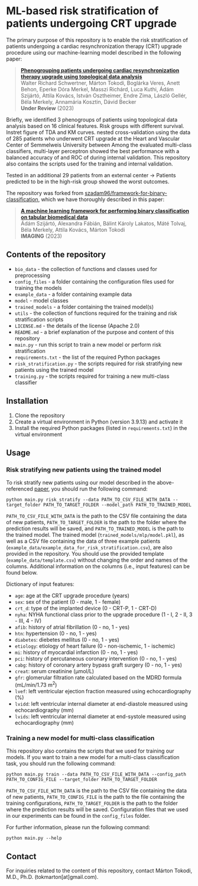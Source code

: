 # ML-based risk stratification of patients undergoing CRT upgrade


The primary purpose of this repository is to enable the risk stratification of patients undergoing a cardiac resynchronization therapy (CRT) upgrade procedure using our machine-learning model described in the following paper:

> [**Phenogrouping patients undergoing cardiac resynchronization therapy upgrade using topological data analysis**](https://www.nature.com/srep/)<br/>
  Walter Richard Schwertner, Márton Tokodi, Boglárka Veres, Anett Behon, Eperke Dóra Merkel, Masszi Richárd, Luca Kuthi, Ádám Szijártó, Attila Kovács, István Osztheimer, Endre Zima, László Gellér, Béla Merkely, Annamária Kosztin, Dávid Becker<br/>
  <b>Under Review</b> (2023)

Briefly, we identified 3 phenogroups of patients using topological data analysis based on 16 clinical features. Risk groups with different survival.
Instret figure of TDA and KM curves.
nested cross-validation
using the data of 285 patients who underwent CRT upgrade at the Heart and Vascular Center of Semmelweis University between
Among the evaluated multi-class classifiers, multi-layer perceptron showed the best performance with a balanced accuracy of and ROC of during internal validation.
This repository also contains the scripts used for the training and internal validation.

Tested in an additional 29 patients from an external center -> Patients predicted to be in the high-risk group showed the worst outcomes.

The repository was forked from [szadam96/framework-for-binary-classification](https://github.com/szadam96/framework-for-binary-classification), which we have thoroughly described in this paper:
> [**A machine learning framework for performing binary classification on tabular biomedical data**](https://doi.org/10.1556/1647.2023.00109)<br/>
  Ádám Szijártó, Alexandra Fábián, Bálint Károly Lakatos, Máté Tolvaj, Béla Merkely, Attila Kovács, Márton Tokodi<br/>
  <b>IMAGING</b> (2023)

## Contents of the repository


  - `bio_data` - the collection of functions and classes used for preprocessing
  - `config_files` - a folder containing the configuration files used for training the models
  - `example_data` - a folder containing example data
  - `model` - model classes
  - `trained_models` - a folder containing the trained model(s)
  - `utils` - the collection of functions required for the training and risk stratification scripts
  - `LICENSE.md` - the details of the license (Apache 2.0)
  - `README.md` - a brief explanation of the purpose and content of this repository
  - `main.py` - run this script to train a new model or perform risk stratification
  - `requirements.txt` - the list of the required Python packages
  - `risk_stratification.py` - the scripts required for risk stratifying new patients using the trained model
  - `training.py` - the scripts required for training a new multi-class classifier

## Installation


  1) Clone the repository
  2) Create a virtual environment in Python (version 3.9.13) and activate it
  3) Install the required Python packages (listed in `requirements.txt`) in the virtual environment

## Usage


### Risk stratifying new patients using the trained model

To risk stratify new patients using our model described in the above-referenced [paper](https://www.nature.com/srep/), you should run the following command:

```
python main.py risk_stratify --data PATH_TO_CSV_FILE_WITH_DATA --target_folder PATH_TO_TARGET_FOLDER --model_path PATH_TO_TRAINED_MODEL
```

```PATH_TO_CSV_FILE_WITH_DATA``` is the path to the CSV file containing the data of new patients, ```PATH_TO_TARGET_FOLDER``` is the path to the folder where the prediction results will be saved, and ```PATH_TO_TRAINED_MODEL``` is the path to the trained model. The trained model (`trained_models/mlp/model.pkl`), as well as a CSV file containing the data of three example patients (`example_data/example_data_for_risk_stratification.csv`), are also provided in the repository. You should use the provided template (`example_data/template.csv`) without changing the order and names of the columns. Additional information on the columns (i.e., input features) can be found below.

Dictionary of input features:
  - `age`: age at the CRT upgrade procedure (years)
  - `sex`: sex of the patient (0 - male, 1 - female)
  - `crt_d`: type of the implanted device (0 - CRT-P, 1 - CRT-D)
  - `nyha`: NYHA functional class prior to the upgrade procedure (1 - I, 2 - II, 3 - III, 4 - IV)
  - `afib`: history of atrial fibrillation (0 - no, 1 - yes)
  - `htn`: hypertension (0 - no, 1 - yes)
  - `diabetes`: diebetes mellitus (0 - no, 1 - yes)
  - `etiology`: etiology of heart failure (0 - non-ischemic, 1 - ischemic)
  - `mi`: history of myocardial infarction (0 - no, 1 - yes)
  - `pci`: history of percutaneous coronary intervention (0 - no, 1 - yes)
  - `cabg`: history of coronary artery bypass graft surgery (0 - no, 1 - yes)
  - `creat`: serum creatinine (µmol/L)
  - `gfr`: glomerular filtration rate calculated based on the MDRD formula (mL/min/1.73 m<sup>2</sup>)
  - `lvef`: left ventricular ejection fraction measured using echocardiography (%)
  - `lvidd`: left ventricular internal diameter at end-diastole measured using echocardiography (mm)
  - `lvids`: left ventricular internal diameter at end-systole measured using echocardiography (mm)

### Training a new model for multi-class classification

This repository also contains the scripts that we used for training our models. If you want to train a new model for a multi-class classification task, you should run the following command:

```
python main.py train --data PATH_TO_CSV_FILE_WITH_DATA --config_path PATH_TO_CONFIG_FILE --target_folder PATH_TO_TARGET_FOLDER
```

```PATH_TO_CSV_FILE_WITH_DATA``` is the path to the CSV file containing the data of new patients, ```PATH_TO_CONFIG_FILE```
is the path to the file containing the training configurations, ```PATH_TO_TARGET_FOLDER``` is the path to the folder where the prediction results will be saved. Configuration files that we used in our experiments can be found in the `config_files` folder.

For further information, please run the following command: <br>
```
python main.py --help
```

## Contact


For inquiries related to the content of this repository, contact Márton Tokodi, M.D., Ph.D. (tok<!--
-->mar<!--
-->ton[at]gmail.co<!--
-->m).
